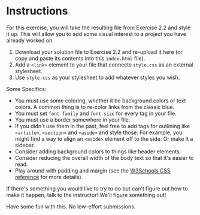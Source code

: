 # Instructions  

For this exercise, you will take the resulting file from Exercise 2.2 and style it up. This will allow you to add some visual interest to a project you have already worked on.

1. Download your solution file to Exercise 2.2 and re-upload it here (or copy and paste its contents into this `index.html` file).
1. Add a `<link>` element to your file that connects `style.css` as an external stylesheet.
1. Use `style.css` as your stylesheet to add whatever styles you wish.

Some Specifics:

* You must use some coloring, whether it be background colors or text colors. A common thing is to re-color links from the classic blue.
* You must set `font-family` and `font-size` for every tag in your file.
* You must use a border somewhere in your file.
* If you didn't use them in the past, feel free to add tags for outlining like `<article>`, `<section>` and `<aside>` and style those. For example, you might find a way to align an `<aside>` element off to the side. Or make it a sidebar.
* Consider adding background colors to things like header elements.
* Consider reducing the overall width of the body text so that it's easier to read.
* Play around with padding and margin (see the [W3Schools CSS reference](https://www.w3schools.com/cssref/index.php) for more details).

If there's something you would like to try to do but can't figure out how to make it happen, talk to the instructor! We'll figure something out!

Have some fun with this. No low-effort submissions.
